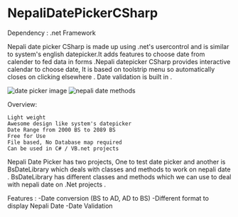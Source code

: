 # NepaliDatePickerCSharp


Dependency : .net Framework

Nepali date picker CSharp is made up using .net's usercontrol and is similar to system's english datepicker.It adds features to choose date from calender to fed data in forms .Nepali datepicker CSharp provides interactive calendar to choose date, It is based on toolstrip menu so automatically closes on clicking elsewhere . Date validation is built in .

![date picker image](../demo-screen/ScreenDemo/date_pick.png?raw=true "nepali date picker image")
![nepali date methods](../demo-screen/ScreenDemo/date_methods.png?raw=true "nepali date methods")

Overview:

    Light weight
    Awesome design like system's datepicker 
    Date Range from 2000 BS to 2089 BS   
    Free for Use
    File based, No Database map required 
    Can be used in C# / VB.net projects
 
Nepali Date Picker has two projects, One to test date picker and another is BsDateLibrary which deals with classes and methods to work on nepali date . BsDateLibrary has different classes and methods which we can use to deal with nepali date on .Net projects .

Features : 
    -Date conversion (BS to AD, AD to BS)
    -Different format to display Nepali Date 
    -Date Validation 
    
